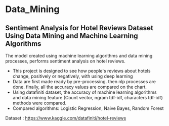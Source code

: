# Data_Mining
## Sentiment Analysis for Hotel Reviews Dataset Using Data Mining and Machine Learning Algorithms

The model created using machine learning algorithms and data mining processes, performs sentiment analysis on hotel reviews.
- This project is designed to see how people's reviews about hotels change, positively or negatively, with using deep learning
- Data are first made ready by pre-processing. then nlp processes are done. finally, all the accuracy values are compared on the chart.
- Using datafiniti dataset, the accuracy of machine learning algorithms and data mining feature (Count vector, ngram tdf-idf, characters tdf-idf) methods were compared.
- Compared algorithms: Logistic Regression, Naive Bayes, Random Forest

Dataset : https://www.kaggle.com/datafiniti/hotel-reviews
